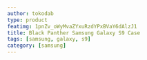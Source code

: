 ```yaml
---
author: tokodab
type: product
featimg: 1pnZv_oWyMvaZYxuRzdYPxBVaY6dAlzJ1
title: Black Panther Samsung Galaxy S9 Case
tags: [samsung, galaxy, s9]
category: [samsung]
---
```

